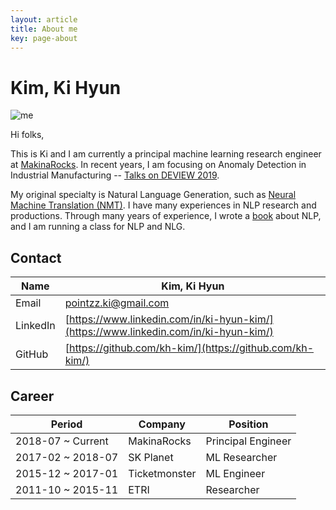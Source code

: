 ```yaml
---
layout: article
title: About me
key: page-about
---
```


# Kim, Ki Hyun

![me](https://avatars0.githubusercontent.com/u/18007785?s=460&v=4)

Hi folks,

This is Ki and I am currently a principal machine learning research engineer at [MakinaRocks](http://makinarocks.ai). In recent years, I am focusing on Anomaly Detection in Industrial Manufacturing -- [Talks on DEVIEW 2019](https://deview.kr/2019/schedule/286).

My original specialty is Natural Language Generation, such as [Neural Machine Translation (NMT)](https://github.com/kh-kim/simple-nmt). I have many experiences in NLP research and productions. Through many years of experience, I wrote a [book](http://www.yes24.com/Product/Goods/74802622) about NLP, and I am running a class for NLP and NLG. 

## Contact

|Name|Kim, Ki Hyun|
|-|-|
|Email|pointzz.ki@gmail.com|
|LinkedIn|[https://www.linkedin.com/in/ki-hyun-kim/](https://www.linkedin.com/in/ki-hyun-kim/)|
|GitHub|[https://github.com/kh-kim/](https://github.com/kh-kim/)|

## Career

|Period|Company|Position|
|-|-|-|
|2018-07 ~ Current|MakinaRocks|Principal Engineer|
|2017-02 ~ 2018-07|SK Planet|ML Researcher|
|2015-12 ~ 2017-01|Ticketmonster|ML Engineer|
|2011-10 ~ 2015-11|ETRI|Researcher|
